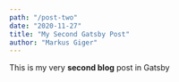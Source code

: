 ```yaml
---
path: "/post-two"
date: "2020-11-27"
title: "My Second Gatsby Post"
author: "Markus Giger"
---
```


This is my very **second blog** post in Gatsby